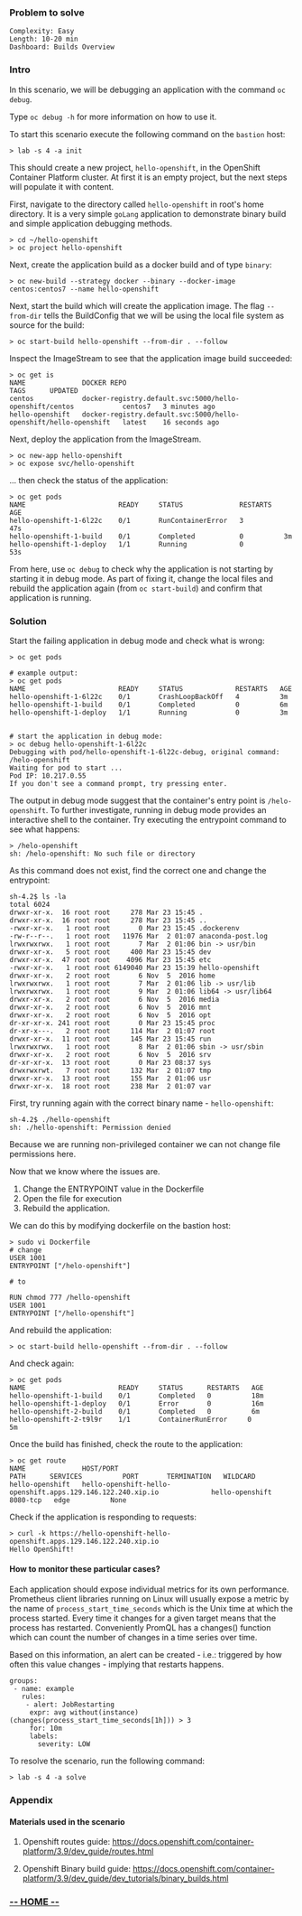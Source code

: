 ### Problem to solve

```
Complexity: Easy
Length: 10-20 min
Dashboard: Builds Overview
```

### Intro

In this scenario, we will be debugging an application with the command `oc debug`.

Type `oc debug -h` for more information on how to use it.

To start this scenario execute the following command on the `bastion` host:
```
> lab -s 4 -a init
```

This should create a new project, `hello-openshift`, in the OpenShift Container Platform cluster. At first it is an empty project, but the next steps will populate it with content.

First, navigate to the directory called `hello-openshift` in root's home directory. It is a very simple `goLang` application to demonstrate binary build and simple application debugging methods.

```
> cd ~/hello-openshift
> oc project hello-openshift
```

Next, create the application build as a docker build and of type `binary`:
```
> oc new-build --strategy docker --binary --docker-image centos:centos7 --name hello-openshift
```

Next, start the build which will create the application image. The flag `--from-dir` tells the BuildConfig that we will be using the local file system as source for the build:
```
> oc start-build hello-openshift --from-dir . --follow
```

Inspect the ImageStream to see that the application image build succeeded:
```
> oc get is
NAME              DOCKER REPO                                                        TAGS      UPDATED
centos            docker-registry.default.svc:5000/hello-openshift/centos            centos7   3 minutes ago
hello-openshift   docker-registry.default.svc:5000/hello-openshift/hello-openshift   latest    16 seconds ago
```

Next, deploy the application from the ImageStream.
```
> oc new-app hello-openshift
> oc expose svc/hello-openshift
```

... then check the status of the application:
```
> oc get pods
NAME                       READY     STATUS              RESTARTS   AGE
hello-openshift-1-6l22c    0/1       RunContainerError   3          47s
hello-openshift-1-build    0/1       Completed           0          3m
hello-openshift-1-deploy   1/1       Running             0          53s
```

From here, use `oc debug` to check why the application is not starting by starting it in debug mode. As part of fixing it, change the local files and rebuild the application again (from `oc start-build`) and confirm that application is running.

### Solution

Start the failing application in debug mode and check what is wrong:
```
> oc get pods

# example output:
> oc get pods
NAME                       READY     STATUS             RESTARTS   AGE
hello-openshift-1-6l22c    0/1       CrashLoopBackOff   4          3m
hello-openshift-1-build    0/1       Completed          0          6m
hello-openshift-1-deploy   1/1       Running            0          3m


# start the application in debug mode:
> oc debug hello-openshift-1-6l22c
Debugging with pod/hello-openshift-1-6l22c-debug, original command: /helo-openshift
Waiting for pod to start ...
Pod IP: 10.217.0.55
If you don't see a command prompt, try pressing enter.
```

The output in debug mode suggest that the container's entry point is `/helo-openshift`. To further investigate, running in debug mode provides an interactive shell to the container. Try executing the entrypoint command to see what happens:
```
> /helo-openshift
sh: /helo-openshift: No such file or directory
```

As this command does not exist, find the correct one and change the entrypoint:
```
sh-4.2$ ls -la
total 6024
drwxr-xr-x.  16 root root     278 Mar 23 15:45 .
drwxr-xr-x.  16 root root     278 Mar 23 15:45 ..
-rwxr-xr-x.   1 root root       0 Mar 23 15:45 .dockerenv
-rw-r--r--.   1 root root   11976 Mar  2 01:07 anaconda-post.log
lrwxrwxrwx.   1 root root       7 Mar  2 01:06 bin -> usr/bin
drwxr-xr-x.   5 root root     400 Mar 23 15:45 dev
drwxr-xr-x.  47 root root    4096 Mar 23 15:45 etc
-rwxr-xr-x.   1 root root 6149040 Mar 23 15:39 hello-openshift
drwxr-xr-x.   2 root root       6 Nov  5  2016 home
lrwxrwxrwx.   1 root root       7 Mar  2 01:06 lib -> usr/lib
lrwxrwxrwx.   1 root root       9 Mar  2 01:06 lib64 -> usr/lib64
drwxr-xr-x.   2 root root       6 Nov  5  2016 media
drwxr-xr-x.   2 root root       6 Nov  5  2016 mnt
drwxr-xr-x.   2 root root       6 Nov  5  2016 opt
dr-xr-xr-x. 241 root root       0 Mar 23 15:45 proc
dr-xr-x---.   2 root root     114 Mar  2 01:07 root
drwxr-xr-x.  11 root root     145 Mar 23 15:45 run
lrwxrwxrwx.   1 root root       8 Mar  2 01:06 sbin -> usr/sbin
drwxr-xr-x.   2 root root       6 Nov  5  2016 srv
dr-xr-xr-x.  13 root root       0 Mar 23 08:37 sys
drwxrwxrwt.   7 root root     132 Mar  2 01:07 tmp
drwxr-xr-x.  13 root root     155 Mar  2 01:06 usr
drwxr-xr-x.  18 root root     238 Mar  2 01:07 var
```

First, try running again with the correct binary name - `hello-openshift`:
```
sh-4.2$ ./hello-openshift
sh: ./hello-openshift: Permission denied
```

Because we are running non-privileged container we can not change file permissions here.

Now that we know where the issues are.
1. Change the ENTRYPOINT value in the Dockerfile
2. Open the file for execution
3. Rebuild the application.

We can do this by modifying dockerfile on the bastion host:
```
> sudo vi Dockerfile
# change
USER 1001
ENTRYPOINT ["/helo-openshift"]

# to

RUN chmod 777 /hello-openshift
USER 1001
ENTRYPOINT ["/hello-openshift"]
```


And rebuild the application:
```
> oc start-build hello-openshift --from-dir . --follow
```

And check again:
```
> oc get pods
NAME                       READY     STATUS      RESTARTS   AGE
hello-openshift-1-build    0/1       Completed   0          18m
hello-openshift-1-deploy   0/1       Error       0          16m
hello-openshift-2-build    0/1       Completed   0          6m
hello-openshift-2-t9l9r    1/1       ContainerRunError     0          5m
```

Once the build has finished, check the route to the application:
```
> oc get route
NAME              HOST/PORT                                                     PATH      SERVICES          PORT       TERMINATION   WILDCARD
hello-openshift   hello-openshift-hello-openshift.apps.129.146.122.240.xip.io             hello-openshift   8080-tcp   edge          None
```

Check if the application is responding to requests:
```
> curl -k https://hello-openshift-hello-openshift.apps.129.146.122.240.xip.io
Hello OpenShift!
```

#### How to monitor these particular cases?

Each application should expose individual metrics for its own performance.  Prometheus client libraries running on Linux will usually expose a metric by the name of `process_start_time_seconds` which is the Unix time at which the process started. Every time it changes for a given target means that the process has restarted. Conveniently PromQL has a changes() function which can count the number of changes in a time series over time.

Based on this information, an alert can be created - i.e.: triggered by how often this value changes - implying that restarts happens.

```
groups:
 - name: example
   rules:
    - alert: JobRestarting
     expr: avg without(instance)(changes(process_start_time_seconds[1h])) > 3
     for: 10m
     labels:
       severity: LOW
```

To resolve the scenario, run the following command:
```
> lab -s 4 -a solve
```

### Appendix

#### Materials used in the scenario

1. Openshift routes guide:
https://docs.openshift.com/container-platform/3.9/dev_guide/routes.html

2. Openshift Binary build guide:
https://docs.openshift.com/container-platform/3.9/dev_guide/dev_tutorials/binary_builds.html



### [**-- HOME --**](https://rht-labs-events.github.io/summit-lab-2018-doc/)
